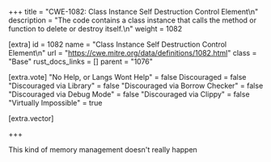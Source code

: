 +++
title = "CWE-1082: Class Instance Self Destruction Control Element\n"
description = "The code contains a class instance that calls the method or function to delete or destroy itself.\n"
weight = 1082

[extra]
id = 1082
name = "Class Instance Self Destruction Control Element\n"
url = "https://cwe.mitre.org/data/definitions/1082.html"
class = "Base"
rust_docs_links = []
parent = "1076"

[extra.vote]
"No Help, or Langs Wont Help" = false
Discouraged = false
"Discouraged via Library" = false
"Discouraged via Borrow Checker" = false
"Discouraged via Debug Mode" = false
"Discouraged via Clippy" = false
"Virtually Impossible" = true

[extra.vector]

+++

This kind of memory management doesn't really happen